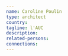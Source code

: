 ```yaml
---
name: Caroline Poulin
type: architect
country:
tagline: l'AUC
description:
related-persons:
connections:
---
```

